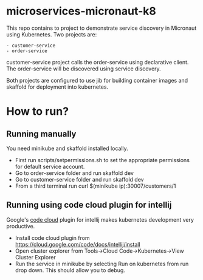 # microservices-micronaut-k8

This repo contains to project to demonstrate service discovery in Micronaut using Kubernetes. Two projects are:

	- customer-service
	- order-service

customer-service project calls the order-service using declarative client. The order-service will be discovered using service discovery.

Both projects are configured to use jib for building container images and skaffold for deployment into kubernetes.


# How to run?

## Running manually

You need minikube and skaffold installed locally.

 - First run scripts/setpermissions.sh to set the appropriate permissions for default service account. 
 - Go to order-service folder and run skaffold dev
 - Go to customer-service folder and run skaffold dev
 - From a third terminal run curl $(minikube ip):30007/customers/1

## Running using code cloud plugin for intellij
Google's <a href="https://cloud.google.com/code/docs/intellij/deploying-a-k8-app">code cloud</a> plugin for intellij makes 
kubernetes development very productive.

 - Install code cloud plugin from https://cloud.google.com/code/docs/intellij/install
 - Open cluster explorer from Tools->Cloud Code->Kubernetes->View Cluster Explorer
 - Run the service in minikube by selecting Run on kubernetes from run drop down. This should allow you to debug.



